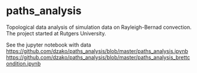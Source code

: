 # paths_analysis

Topological data analysis of simulation data on Rayleigh-Bernad convection. 
The project started at Rutgers University.

See the jupyter notebook with data
https://github.com/dzako/paths_analysis/blob/master/paths_analysis.ipynb
https://github.com/dzako/paths_analysis/blob/master/paths_analysis_brettcondition.ipynb
